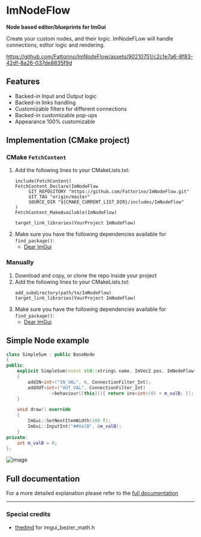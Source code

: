# ImNodeFlow
**Node based editor/blueprints for ImGui**

Create your custom nodes, and their logic.
ImNodeFLow will handle connections, editor logic and rendering.

https://github.com/Fattorino/ImNodeFlow/assets/90210751/c2c1e7a6-8f83-42df-8a26-037de8835f9d

## Features
- Backed-in Input and Output logic
- Backed-in links handling
- Customizable filters for different connections
- Backed-in customizable pop-ups
- Appearance 100% customizable

## Implementation (CMake project)
### CMake `FetchContent`
1. Add the following lines to your CMakeLists.txt:
   ```
   include(FetchContent)
   FetchContent_Declare(ImNodeFlow
        GIT_REPOSITORY "https://github.com/Fattorino/ImNodeFlow.git"
        GIT_TAG "origin/master"
        SOURCE_DIR "${CMAKE_CURRENT_LIST_DIR}/includes/ImNodeFlow"
   )
   FetchContent_MakeAvailable(ImNodeFlow)
   ```
   ```
   target_link_libraries(YourProject ImNodeFlow)
   ```
2. Make sure you have the following dependencies available for `find_package()`:
   - [Dear ImGui](https://github.com/ocornut/imgui)

### Manually
1. Download and copy, or clone the repo inside your project
2. Add the following lines to your CMakeLists.txt:
   ```
   add_subdirectory(path/to/ImNodeFlow)
   target_link_libraries(YourProject ImNodeFlow)
   ```
3. Make sure you have the following dependencies available for `find_package()`:
   - [Dear ImGui](https://github.com/ocornut/imgui)

## Simple Node example
```c++
class SimpleSum : public BaseNode
{
public:
    explicit SimpleSum(const std::string& name, ImVec2 pos, ImNodeFlow* inf) : BaseNode(name, pos, inf)
    {
        addIN<int>("IN_VAL", 0, ConnectionFilter_Int);
        addOUT<int>("OUT_VAL", ConnectionFilter_Int)
                ->behaviour([this](){ return ins<int>(0) + m_valB; });
    }

    void draw() override
    {
        ImGui::SetNextItemWidth(100.f);
        ImGui::InputInt("##ValB", &m_valB);
    }
private:
    int m_valB = 0;
};
```

![image](https://github.com/Fattorino/ImNodeFlow/assets/90210751/4722b1e8-a52c-4ae2-b3f7-babfc713d8db)


## Full documentation
For a more detailed explanation please refer to the [full documentation](documentation.md)
***
### Special credits
- [thedmd](https://github.com/thedmd) for imgui_bezier_math.h
